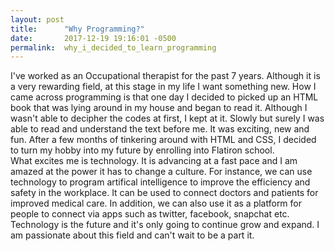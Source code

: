 ```yaml
---
layout: post
title:      "Why Programming?"
date:       2017-12-19 19:16:01 -0500
permalink:  why_i_decided_to_learn_programming
---
```


   I've worked as an Occupational therapist for the past 7 years.  Although it is a very rewarding field, at this stage in my life I want something new.  How I came across programming is that one day I decided to picked up an HTML book that was lying around in my house and began to read it.  Although I wasn't able to decipher the codes at first, I kept at it.  Slowly but surely I was able to read and understand the text before me.  It was exciting, new and fun.  After a few months of tinkering around with HTML and CSS, I decided to turn my hobby into my future by enrolling into Flatiron school.       
	What excites me is technology.  It is advancing at a fast pace and I am amazed at the power it has to change a culture.  For instance, we can use technology to program artifical intelligence to improve the efficiency and safety in the workplace.  It can be used to connect doctors and patients for improved medical care.  In addition, we can also use it as a platform for people to connect via apps such as twitter, facebook, snapchat etc.  Technology is the future and it's only going to continue grow and expand.  I am passionate about this field and can't wait to be a part it.   
    		


